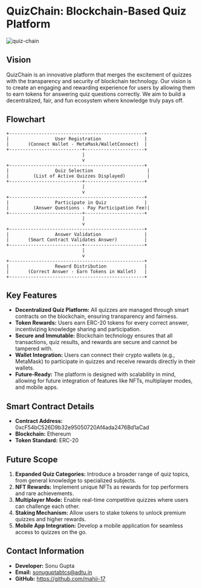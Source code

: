 # **QuizChain: Blockchain-Based Quiz Platform**
![quiz-chain](https://github.com/user-attachments/assets/54d57551-f9f3-4579-9bc7-e58fa600a784)

## **Vision**
QuizChain is an innovative platform that merges the excitement of quizzes with the transparency and security of blockchain technology. Our vision is to create an engaging and rewarding experience for users by allowing them to earn tokens for answering quiz questions correctly. We aim to build a decentralized, fair, and fun ecosystem where knowledge truly pays off.

## **Flowchart**
```plaintext
+--------------------------------------------------+
|                 User Registration                |
|       (Connect Wallet - MetaMask/WalletConnect)  |
+---------------------------+----------------------+
                            |
                            v
+--------------------------------------------------+
|                 Quiz Selection                    |
|         (List of Active Quizzes Displayed)        |
+---------------------------+----------------------+
                            |
                            v
+--------------------------------------------------+
|                 Participate in Quiz              |
|         (Answer Questions - Pay Participation Fee)|
+---------------------------+----------------------+
                            |
                            v
+--------------------------------------------------+
|                 Answer Validation                |
|       (Smart Contract Validates Answer)          |
+---------------------------+----------------------+
                            |
                            v
+--------------------------------------------------+
|                 Reward Distribution              |
|       (Correct Answer - Earn Tokens in Wallet)   |
+--------------------------------------------------+
```
## **Key Features**
- **Decentralized Quiz Platform:** All quizzes are managed through smart contracts on the blockchain, ensuring transparency and fairness.
- **Token Rewards:** Users earn ERC-20 tokens for every correct answer, incentivizing knowledge sharing and participation.
- **Secure and Immutable:** Blockchain technology ensures that all transactions, quiz results, and rewards are secure and cannot be tampered with.
- **Wallet Integration:** Users can connect their crypto wallets (e.g., MetaMask) to participate in quizzes and receive rewards directly in their wallets.
- **Future-Ready:** The platform is designed with scalability in mind, allowing for future integration of features like NFTs, multiplayer modes, and mobile apps.


## **Smart Contract Details**
- **Contract Address:** 0xcF54bC526D9b32e95050720Af4ada2476Bd1aCad
- **Blockchain:** Ethereum 
- **Token Standard:** ERC-20

## **Future Scope**
1. **Expanded Quiz Categories:** Introduce a broader range of quiz topics, from general knowledge to specialized subjects.
2. **NFT Rewards:** Implement unique NFTs as rewards for top performers and rare achievements.
3. **Multiplayer Mode:** Enable real-time competitive quizzes where users can challenge each other.
4. **Staking Mechanism:** Allow users to stake tokens to unlock premium quizzes and higher rewards.
5. **Mobile App Integration:** Develop a mobile application for seamless access to quizzes on the go.

## **Contact Information**
- **Developer:** Sonu Gupta
- **Email:** sonuguptabtcs@adtu.in
- **GitHub:** https://github.com/mahii-17

